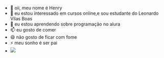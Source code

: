 - 👋 oii, meu nome é Henry
- 👀 eu estou interessado em cursos online,e sou estudante do Leonardo Vilas Boas
- 🌱 eu estou aprendendo sobre programação no alura
- 📫 eu gosto de comer
- 😄 não gosto de ficar com fome
- ⚡ meu sonho é ser pai
- ![](https://media1.tenor.com/m/WWuKr0zRdGYAAAAC/messi.gif)
